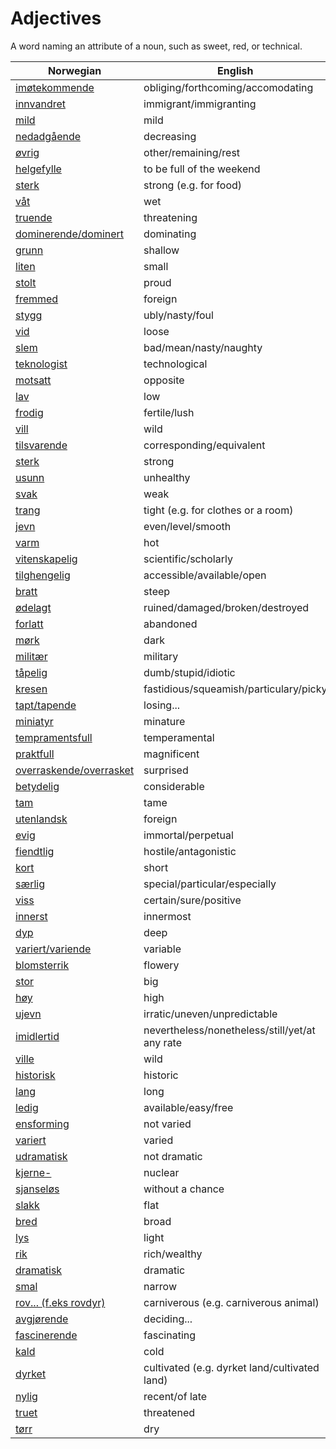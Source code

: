 # Adjectives

A word naming an attribute of a noun, such as sweet, red, or technical.

| Norwegian | English |
| --- | --- |
| [imøtekommende](https://www.ordnett.no/search?language=no&phrase=imøtekommende) | obliging/forthcoming/accomodating |
| [innvandret](https://www.ordnett.no/search?language=no&phrase=innvandret) | immigrant/immigranting |
| [mild](https://www.ordnett.no/search?language=no&phrase=mild) | mild |
| [nedadgående](https://www.ordnett.no/search?language=no&phrase=nedadgående) | decreasing |
| [øvrig](https://www.ordnett.no/search?language=no&phrase=øvrig) | other/remaining/rest |
| [helgefylle](https://www.ordnett.no/search?language=no&phrase=helgefylle) | to be full of the weekend |
| [sterk](https://www.ordnett.no/search?language=no&phrase=sterk) | strong (e.g. for food) |
| [våt](https://www.ordnett.no/search?language=no&phrase=våt) | wet |
| [truende](https://www.ordnett.no/search?language=no&phrase=truende) | threatening |
| [dominerende/dominert](https://www.ordnett.no/search?language=no&phrase=dominerende/dominert) | dominating |
| [grunn](https://www.ordnett.no/search?language=no&phrase=grunn) | shallow |
| [liten](https://www.ordnett.no/search?language=no&phrase=liten) | small |
| [stolt](https://www.ordnett.no/search?language=no&phrase=stolt) | proud |
| [fremmed](https://www.ordnett.no/search?language=no&phrase=fremmed) | foreign |
| [stygg](https://www.ordnett.no/search?language=no&phrase=stygg) | ubly/nasty/foul |
| [vid](https://www.ordnett.no/search?language=no&phrase=vid) | loose |
| [slem](https://www.ordnett.no/search?language=no&phrase=slem) | bad/mean/nasty/naughty |
| [teknologist](https://www.ordnett.no/search?language=no&phrase=teknologist) | technological |
| [motsatt](https://www.ordnett.no/search?language=no&phrase=motsatt) | opposite |
| [lav](https://www.ordnett.no/search?language=no&phrase=lav) | low |
| [frodig](https://www.ordnett.no/search?language=no&phrase=frodig) | fertile/lush |
| [vill](https://www.ordnett.no/search?language=no&phrase=vill) | wild |
| [tilsvarende](https://www.ordnett.no/search?language=no&phrase=tilsvarende) | corresponding/equivalent |
| [sterk](https://www.ordnett.no/search?language=no&phrase=sterk) | strong |
| [usunn](https://www.ordnett.no/search?language=no&phrase=usunn) | unhealthy |
| [svak](https://www.ordnett.no/search?language=no&phrase=svak) | weak |
| [trang](https://www.ordnett.no/search?language=no&phrase=trang) | tight (e.g. for clothes or a room) |
| [jevn](https://www.ordnett.no/search?language=no&phrase=jevn) | even/level/smooth |
| [varm](https://www.ordnett.no/search?language=no&phrase=varm) | hot |
| [vitenskapelig](https://www.ordnett.no/search?language=no&phrase=vitenskapelig) | scientific/scholarly |
| [tilghengelig](https://www.ordnett.no/search?language=no&phrase=tilghengelig) | accessible/available/open |
| [bratt](https://www.ordnett.no/search?language=no&phrase=bratt) | steep |
| [ødelagt](https://www.ordnett.no/search?language=no&phrase=ødelagt) | ruined/damaged/broken/destroyed |
| [forlatt](https://www.ordnett.no/search?language=no&phrase=forlatt) | abandoned |
| [mørk](https://www.ordnett.no/search?language=no&phrase=mørk) | dark |
| [militær](https://www.ordnett.no/search?language=no&phrase=militær) | military |
| [tåpelig](https://www.ordnett.no/search?language=no&phrase=tåpelig) | dumb/stupid/idiotic |
| [kresen](https://www.ordnett.no/search?language=no&phrase=kresen) | fastidious/squeamish/particulary/picky |
| [tapt/tapende](https://www.ordnett.no/search?language=no&phrase=tapt/tapende) | losing... |
| [miniatyr](https://www.ordnett.no/search?language=no&phrase=miniatyr) | minature |
| [tempramentsfull](https://www.ordnett.no/search?language=no&phrase=tempramentsfull) | temperamental |
| [praktfull](https://www.ordnett.no/search?language=no&phrase=praktfull) | magnificent |
| [overraskende/overrasket](https://www.ordnett.no/search?language=no&phrase=overraskende/overrasket) | surprised |
| [betydelig](https://www.ordnett.no/search?language=no&phrase=betydelig) | considerable |
| [tam](https://www.ordnett.no/search?language=no&phrase=tam) | tame |
| [utenlandsk](https://www.ordnett.no/search?language=no&phrase=utenlandsk) | foreign |
| [evig](https://www.ordnett.no/search?language=no&phrase=evig) | immortal/perpetual |
| [fiendtlig](https://www.ordnett.no/search?language=no&phrase=fiendtlig) | hostile/antagonistic |
| [kort](https://www.ordnett.no/search?language=no&phrase=kort) | short |
| [særlig](https://www.ordnett.no/search?language=no&phrase=særlig) | special/particular/especially |
| [viss](https://www.ordnett.no/search?language=no&phrase=viss) | certain/sure/positive |
| [innerst](https://www.ordnett.no/search?language=no&phrase=innerst) | innermost |
| [dyp](https://www.ordnett.no/search?language=no&phrase=dyp) | deep |
| [variert/variende](https://www.ordnett.no/search?language=no&phrase=variert/variende) | variable |
| [blomsterrik](https://www.ordnett.no/search?language=no&phrase=blomsterrik) | flowery |
| [stor](https://www.ordnett.no/search?language=no&phrase=stor) | big |
| [høy](https://www.ordnett.no/search?language=no&phrase=høy) | high |
| [ujevn](https://www.ordnett.no/search?language=no&phrase=ujevn) | irratic/uneven/unpredictable |
| [imidlertid](https://www.ordnett.no/search?language=no&phrase=imidlertid) | nevertheless/nonetheless/still/yet/at any rate |
| [ville](https://www.ordnett.no/search?language=no&phrase=ville) | wild |
| [historisk](https://www.ordnett.no/search?language=no&phrase=historisk) | historic |
| [lang](https://www.ordnett.no/search?language=no&phrase=lang) | long |
| [ledig](https://www.ordnett.no/search?language=no&phrase=ledig) | available/easy/free |
| [ensforming](https://www.ordnett.no/search?language=no&phrase=ensforming) | not varied |
| [variert](https://www.ordnett.no/search?language=no&phrase=variert) | varied |
| [udramatisk](https://www.ordnett.no/search?language=no&phrase=udramatisk) | not dramatic |
| [kjerne-](https://www.ordnett.no/search?language=no&phrase=kjerne-) | nuclear |
| [sjanseløs](https://www.ordnett.no/search?language=no&phrase=sjanseløs) | without a chance |
| [slakk](https://www.ordnett.no/search?language=no&phrase=slakk) | flat |
| [bred](https://www.ordnett.no/search?language=no&phrase=bred) | broad |
| [lys](https://www.ordnett.no/search?language=no&phrase=lys) | light |
| [rik](https://www.ordnett.no/search?language=no&phrase=rik) | rich/wealthy |
| [dramatisk](https://www.ordnett.no/search?language=no&phrase=dramatisk) | dramatic |
| [smal](https://www.ordnett.no/search?language=no&phrase=smal) | narrow |
| [rov... (f.eks rovdyr)](https://www.ordnett.no/search?language=no&phrase=rov...%20(f.eks%20rovdyr)) | carniverous (e.g. carniverous animal) |
| [avgjørende](https://www.ordnett.no/search?language=no&phrase=avgjørende) | deciding... |
| [fascinerende](https://www.ordnett.no/search?language=no&phrase=fascinerende) | fascinating |
| [kald](https://www.ordnett.no/search?language=no&phrase=kald) | cold |
| [dyrket](https://www.ordnett.no/search?language=no&phrase=dyrket) | cultivated (e.g. dyrket land/cultivated land) |
| [nylig](https://www.ordnett.no/search?language=no&phrase=nylig) | recent/of late |
| [truet](https://www.ordnett.no/search?language=no&phrase=truet) | threatened |
| [tørr](https://www.ordnett.no/search?language=no&phrase=tørr) | dry |

